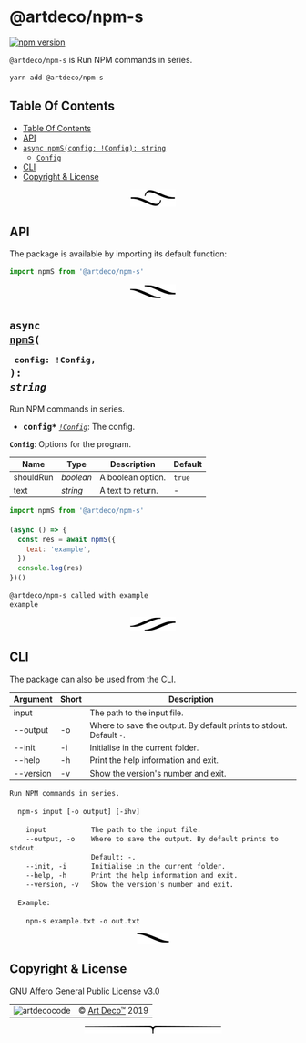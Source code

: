 # @artdeco/npm-s

[![npm version](https://badge.fury.io/js/@artdeco/npm-s.svg)](https://www.npmjs.com/package/@artdeco/npm-s)

`@artdeco/npm-s` is Run NPM commands in series.

```sh
yarn add @artdeco/npm-s
```

## Table Of Contents

- [Table Of Contents](#table-of-contents)
- [API](#api)
- [`async npmS(config: !Config): string`](#async-mynewpackageconfig-config-string)
  * [`Config`](#type-config)
- [CLI](#cli)
- [Copyright & License](#copyright--license)

<p align="center"><a href="#table-of-contents">
  <img src="/.documentary/section-breaks/0.svg?sanitize=true">
</a></p>

## API

The package is available by importing its default function:

```js
import npmS from '@artdeco/npm-s'
```

<p align="center"><a href="#table-of-contents">
  <img src="/.documentary/section-breaks/1.svg?sanitize=true">
</a></p>

## <code>async <ins>npmS</ins>(</code><sub><br/>&nbsp;&nbsp;`config: !Config,`<br/></sub><code>): <i>string</i></code>
Run NPM commands in series.

 - <kbd><strong>config*</strong></kbd> <em><code><a href="#type-config" title="Options for the program.">!Config</a></code></em>: The config.

__<a name="type-config">`Config`</a>__: Options for the program.


|   Name    |       Type       |    Description    | Default |
| --------- | ---------------- | ----------------- | ------- |
| shouldRun | <em>boolean</em> | A boolean option. | `true`  |
| text      | <em>string</em>  | A text to return. | -       |

```js
import npmS from '@artdeco/npm-s'

(async () => {
  const res = await npmS({
    text: 'example',
  })
  console.log(res)
})()
```
```
@artdeco/npm-s called with example
example
```

<p align="center"><a href="#table-of-contents">
  <img src="/.documentary/section-breaks/2.svg?sanitize=true">
</a></p>

## CLI

The package can also be used from the CLI.

<table>
 <thead>
  <tr>
   <th>Argument</th> 
   <th>Short</th>
   <th>Description</th>
  </tr>
 </thead>
  <tr>
   <td>input</td>
   <td></td>
   <td>The path to the input file.</td>
  </tr>
  <tr>
   <td>--output</td>
   <td>-o</td>
   <td>Where to save the output. By default prints to stdout. Default <code>-</code>.</td>
  </tr>
  <tr>
   <td>--init</td>
   <td>-i</td>
   <td>Initialise in the current folder.</td>
  </tr>
  <tr>
   <td>--help</td>
   <td>-h</td>
   <td>Print the help information and exit.</td>
  </tr>
  <tr>
   <td>--version</td>
   <td>-v</td>
   <td>Show the version's number and exit.</td>
  </tr>
</table>

```
Run NPM commands in series.

  npm-s input [-o output] [-ihv]

	input        	The path to the input file.
	--output, -o 	Where to save the output. By default prints to stdout.
	             	Default: -.
	--init, -i   	Initialise in the current folder.
	--help, -h   	Print the help information and exit.
	--version, -v	Show the version's number and exit.

  Example:

    npm-s example.txt -o out.txt
```

<p align="center"><a href="#table-of-contents">
  <img src="/.documentary/section-breaks/3.svg?sanitize=true">
</a></p>

## Copyright & License

GNU Affero General Public License v3.0

<table>
  <tr>
    <td><img src="https://avatars3.githubusercontent.com/u/38815725?v=4&amp;s=100" alt="artdecocode"></td>
    <td>© <a href="https://www.artd.eco">Art Deco™</a> 2019</td>
  </tr>
</table>

<p align="center"><a href="#table-of-contents">
  <img src="/.documentary/section-breaks/-1.svg?sanitize=true">
</a></p>